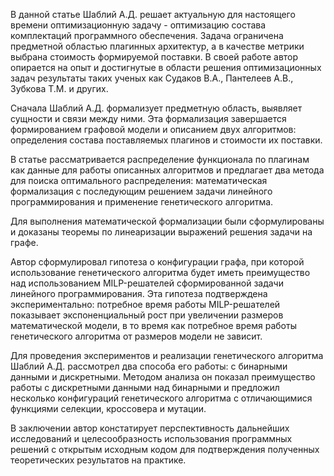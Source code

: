 В данной статье Шаблий А.Д. решает актуальную для настоящего времени оптимизационную задачу - оптимизацию состава комплектаций программного обеспечения. Задача ограничена предметной областью плагинных архитектур, а в качестве метрики выбрана стоимость формируемой поставки. В своей работе автор опирается на опыт и достигнутые в области решения оптимизационных задач результаты таких ученых как Судаков В.А., Пантелеев А.В., Зубкова Т.М. и других.

Сначала Шаблий А.Д. формализует предметную область, выявляет сущности и связи между ними. Эта формализация завершается формированием графовой модели и описанием двух алгоритмов: определения состава поставляемых плагинов и стоимости их поставки.

В статье рассматривается распределение функционала по плагинам как данные для работы описанных алгоритмов и предлагает два метода для поиска оптимального распределения: математическая формализация с последующим решением задачи линейного программирования и применение генетического алгоритма.

Для выполнения математической формализации были сформулированы и доказаны теоремы по линеаризации выражений решения задачи на графе.

Автор сформулировал гипотеза о конфигурации графа, при которой использование генетического алгоритма будет иметь преимущество над использованием MILP-решателей сформированной задачи линейного программирования. Эта гипотеза подтверждена экспериментально: потребное время работы MILP-решателей показывает экспоненциальный рост при увеличении размеров математической модели, в то время как потребное время работы генетического алгоритма от размеров модели не зависит. 

Для проведения экспериментов и реализации генетического алгоритма Шаблий А.Д. рассмотрел два способа его работы: с бинарными данными и дискретными. Методом анализа он показал преимущество работы с дискретными данными над бинарными и предложил несколько конфигураций генетического алгоритма с отличающимися функциями селекции, кроссовера и мутации.

В заключении автор констатирует перспективность дальнейших исследований и целесообразность использования программных решений с открытым исходным кодом для подтверждения полученных теоретических результатов на практике.